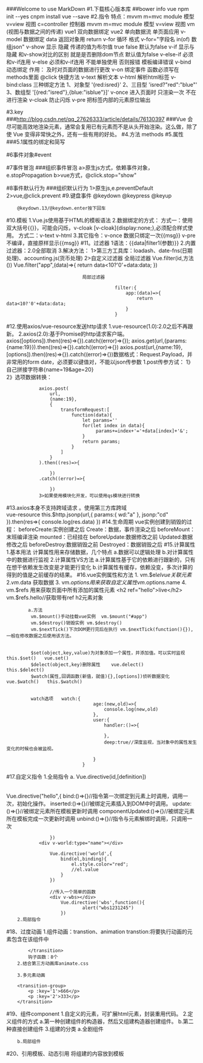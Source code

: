 ###Welcome to use MarkDown
#1.下载核心版本库
##bower  info  vue
	npm	init --yes
	cnpm	install	vue	--save
#2.指令
              特点：mvvm       m=mvc   module 模型   v=view 视图    c=controller  控制器
         mvvm       m=mvc   module 模型   v=view 视图     vm (视图与数据之间的传递)
         vue1 双向数据绑定   vue2 单向数据流
             单页面应用
v-model   数据绑定
	data  返回对象用 return
	v-for   循环   格式  v-for="字段名 in(of) 数组json"
	v-show   显示 隐藏     传递的值为布尔值  true  false  默认为false
	v-if   显示与隐藏     和v-show对比的区别 就是是否删除dom节点   默认值为false
	v-else-if  必须和v-if连用
	v-else  必须和v-if连用  不能单独使用  否则报错   模板编译错误
	v-bind  动态绑定  作用： 及时对页面的数据进行更改
	v-on 绑定事件  函数必须写在methods里面
	@click  快捷方法
	v-text  解析文本
	v-html   解析html标签
	v-bind:class   三种绑定方法  1、对象型  '{red:isred}'  2、三目型   'isred?"red":"blue"'   3、数组型  '[{red:"isred"},{blue:"isblue"}]'
	v-once  进入页面时  只渲染一次 不在进行渲染
	v-cloak  防止闪烁
	v-pre  把标签内部的元素原位输出
	
#3.key  
###http://blog.csdn.net/qq_27626333/article/details/76130397
###Vue 会尽可能高效地渲染元素，通常会复用已有元素而不是从头开始渲染。这么做，除了使 Vue 变得非常快之外，还有一些有用的好处。
#4.方法
	methods
#5.属性
###5.1属性的绑定和简写
	
#6事件对象#event

#7事件冒泡
###组织事件冒泡
	a>原生js方式，依赖事件对象，e.stopPropagation
	b>vue方式，@click.stop="show"

#8事件默认行为
###组织默认行为
		1>原生js,e.preventDefault
		2>vue,@click.prevent
#9.键盘事件
		@keydown
		@keypress
		@keyup

		@keydown.13/@keydown.enter按下回车
#10.模板
	1.Vue.js使用基于HTML的模板语法
	2.数据绑定的方式：
						方式一：使用双大括号{{}}，可能会闪烁，v-cloak   [v-cloak]{display:none;},必须配合样式使用。
						方式二：v-text  v-html
	3.其它指令：v-once 数据只绑定一次<span v-once>{{msg}}</span>
				v-pre 不编译，直接原样显示<span v-pre>{{msg}}</span>
#11。过滤器
	1语法：{{data|filter1(参数)}}
	2.内置过滤器：2.0全部取消
	3.解决方法：
		 			1>第三方工具库：loadash、date-fns(日期处理)、accounting.js(货币处理)
		 			2>自定义过滤器
		 						全局过滤器
		 									Vue.filter(id,方法())
		 									Vue.filter("app",(data)=>{
		 										return data<10?'0'+data:data;
		 									})

		 						局部过滤器

		 									filter:{
		 										app:(data)=>{
													return data<10?'0'+data:data;
		 										}
		 									}
		 									
#12.使用axios/vue-resource发送http请求
	1.vue-resource(1.0):2.0之后不再跟新。
	2.axios(2.0):基于Promise的http请求客户端。
		axios([options]).then((res)=>{}).catch((error)=>{});
		axios.get(url,{params:{name:19}}).then((res)=>{}).catch((error)=>{})
		axios.post(url,{name:19},[options]).then((res)=>{}).catch((error)=>{})数据格式：Request.Payload，并非常用的form  date，必须要以键值对，不能以json传参数
			1.post传参方试：
				1》自己拼接字符串{name=19&age=20}  
				2》选项数据转换：

				axios.post(
					url,
					{name:19},
					{
						transformRequest:[
							function(data){
								let params=''
								for(let index in data){
									 params+=index+'='+data[index]+'&';
								}
								return params;
							}
						]
					}
				).then((res)=>{

					})
				.catch((error)=>{

					})
				3>如果使用模块化开发，可以使用qs模块进行转换

#13.axios本身不支持跨域请求	。使用第三方库跨域	
	vue-resource
				this.$http.jsonp(url,{
						params:{
							wd:"a"
						},
						jsonp:"cd"
					}).then(res=>{
						console.log(res.data)
					})
#14.生命周期
			vue实例创建到销毁的过程：
				beforeCreate:实例创建之后
				Create：数据，事件渲染之后
				beforeMount：末班编译渲染
				mounted：已经挂在
				beforeUpdate:数据修改之前
				Updated:数据修改之后
				beforeDestroy:数据销毁之前
				Destroyed：数据销毁之后
#15.计算属性
			1.基本用法
					计算属性用来存储数据，几个特点
						a.数据可以逻辑处理
						b.对计算属性中的数据进行监视
			2.计算属性VS方法
					a.计算属性基于它的依赖进行跟新的，只有在想干依赖发生改变是才能更行变化
					b.计算属性有缓存，依赖没变，多次计算的得到的值是之前缓存的结果。
#16.vue实例属性和方法
			1. vm.$el$el  vue关联元素
			2. vm.$data   获取数据
			3. vm.$options 用来获取自定义属性  vm.$options.name
			4. vm.$refs   用来获取页面中所有添加的属性元素  <h2 ref="hello">live</h2>    vm.$refs.hello//获取带有ref h2元素对象


			a.方法
			 vm.$mount()手动挂载vue实例  vm.$mount("#app")
			 vm.$destroy()销毁实例 vm.$destroy()
			 vm.$nextTick()下次DOM更行完后在执行 vm.$nextTick(function(){}),一般在修改数据之后使用该方法。
			 

			 $set(object,key,value)为对象添加一个属性，并添加值。可以实时监视  this.$set()   vue.set()
			 $delect(object,key)删除属性    vue.delect()      this.$delect()
			 $watch(属性,回调函数(新值，就值){},[options])侦听数据变化    vue.$watch()   this.$watch()


			 watch选项   watch:{
			 						age:(new,old)=>{
			 							console.log(new,old)
			 						},
			 						user:{
			 							handler:()=>{

			 							},
			 							deep:true//深度监视，当对象中的属性发生变化的时候也会被监视。

			 						}
								}
#17.自定义指令
		1.全局指令
				a. Vue.directive(id,[definition]) 
				<div v-hello></div>  
				   Vue.directive("hello",{
				   		bind:()=>{}//指令第一次绑定到元素上时调用，调用一次，初始化操作。
				   		inserted:()=>{}//被绑定元素插入到DOM中时调用。
				   		update:()=>{}//被绑定元素所在模板更新时调用
				   		componentUpdated:()=>{}//被绑定元素所在模板完成一次更新时调用
				   		unbind:()=>{}//指令与元素解绑时调用，只调用一次

				   	})  
				<div v-world:type="name"></div> 

				   	Vue.directive('world',{
				   		bind(el,binding){
				   			el.style.color="red";
				   			//el.value
				   		}
				   	})

				   	//传入一个简单的函数
				   	<div v-wbs></div> 
				   		Vue.directive('wbs',function(){
				   				alert("wbs1231245")
				   		})
		2.局部指令
#18、过度动画
		1.组件动画：transtion、animation
			transtion:将要执行动画的元素包含在该组件中
			<transition>

			</transition>
			钩子函数：8个
		2.结合第三方动画库animate.css

		3.多元素动画

		<transition-group>
			<p :key='1'>666</p>
			<p :key='2'>333</p>
		</transition>
#19、组件component
	1.自定义的元素，可扩展html元素，封装重用代码。
	2.定义组件的方式
		a.第一种创建组件的构造器，然后又组建构造器创建组件。
		b.第二种直接创建组件
	3.组建的分类
		a.全剧组件

		b.局部组件
#20、引用模板、动态引用
		将组建的内容放到模板<template>中并引用

	 动态组件
	 	<component :is="flag"></component>

	 	<keep-alive></keep-alive>
#21、组件间的数据传递
	1.父子组件
		在一个组件内部定义另一个组价，称为父子组件
		默认情况下子父组件不能互相访问
	2.组件之间数据传递通信
		访问父组件数据
				<my-hello-son :fmsg="msg"></my-hello-son>
				使用props选项
				在调用子组件时，绑定想要获取的父组件中的数据
				崽子组件内部，使用props选项声明获取的数据，即接受来自父组件的数据
				总结：父组件同过props向下传递数据给子组件

		访问子组件数据
				a在子组件中使用vm.$emit(事件名，数据)发送数据给父组件
				b父组件在使用子组件的地方监听子组件除法的事件，并在父组件中定义方法，用来获取数据
				总结，组组件通过event给子组件发送消息，实际上是组组件把自己的数据发送到父组件


		组建中的数据总共有3中形式 data、props、computed
#22、单向数据流，父子组件间修改数据
		1.props是单向绑定的，当父组件的属性变化时，将传导给子组件，但是不会反过来,而且不允许子组件直接修改父组件中的数据，报错。
		解决方法：
				a如果子组件想把它作为局部数据来使用，可以将数据存入另一个变量中在操作，不影响父组件中的数据。
				b如果子组件项修改数据并且同步修改更新到父组件中，两个方法
						1》使用.sync(2.3版本后开始支持),需要显示的触发一个更新事件
						2》可以将父组件中的数据包装成对象，然后在子组件中修改对象的属性。

#23、非父子组件间的通信
		可以通过一个空的Vue实例作为事件总线（事件中心）。可用来侦听事件和触发事件
#24、slot内容分发
	本意：位置、槽。
	作业：用来获取组件中的原内容，类似angular中的transclude指令。

#25、vue-router路由
		1.简介
			使用vue.js开发spa单页面应用
			根据不同url地址，显示不同的内容，单显示在同一个页面中，成为单页面应用。
		【参考】(https://router.vuejs.org/zh-cn)
		bower	info	vue-router
		2.基本用法
			a.布局
#26、路由嵌套、参数传递、路由结合动画
	
		传参数的两种方式：
			a.查询字符串：login?name=tom&age=23   {{$route.query}}

			b.rest风格url:regist/aclice/456			{{$route.params}}
		路由实例方法
		router.push()添加路由、功能上与<route-link>相同
		router.replace()替换路由、不产生历史记录
#27、单文件组件
	1.vue文件
		.vue文件、称为单文件组件，是Vue.js自定义的一种文件格式，一个.vue文件就是一个单独的组件，在文件内封装了组件相关的代码。html/css/js

		.vue文件又三部分组成<template>、<style>、<script>
	2.vue-loader加载器，加载vue文件解析
		html-loader  css-loader style-loader
		需要注意的是vue-loader是基于webpackd的
	3.webpack
	webpack是一个前端资源模板化加载器和打包工具，它能够吧各种资源都作为模块来使用和处理。
	实际上，webpack是通过不同的loader讲这些资源加载后打包，然后输出打包后文件
	简单来说：webpack是一个模块加载器。
	webpack核心配置文件webpack.config.js,必须在项目的根目录下

	4.步骤、实例
		创建项目、目录结构
		webpack-demo
			|-index.js
			|-main.js主函数入口
			|-App.vue  
			|-package.json  工程文件
			|-webpack.config.jswebpack核心配置文件
			|-.babelrc  Babel配置文件

		安装相关模板
			npm  install vue 生产依赖



			npm  install webpack 开发依赖
			npm  install webpack-dev-server 
			npm  install vue-loader 
			npm  install vue-html-loader 
			npm  install css-loader 
			npm  install vue-style-loader 
			npm  install file-loader 
			npm  install babel-loader 
			npm  install babel-core 
			npm  install babel-preset-env //自动根据配置的运行环境自动启用需要的babel插件
			npm  install vue-templte-compiler //预编译模板
		编写main.js

		webpack配置文件


		编写.babelrc

		编写package.json

		运行测试
		npm  run  dev

		npm  install  -D  webpack  webpack-dev-server vue-loader vue-html-loader css-loader  vue-style-loader file-loader babel-loader babel-core babel-preset-env vue-template-compiler




4